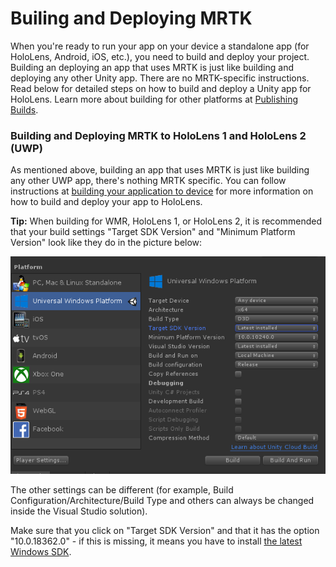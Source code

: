 # Builing and Deploying MRTK
When you're ready to run your app on your device a standalone app (for HoloLens, Android, iOS, etc.), you need to build and deploy your project. Building an deploying an app that uses MRTK is just like building and deploying any other Unity app. There are no MRTK-specific instructions. Read below for detailed steps on how to build and deploy a Unity app for HoloLens.  Learn more about building for other platforms at [Publishing Builds](https://docs.unity3d.com/Manual/PublishingBuilds.html).

### Building and Deploying MRTK to HoloLens 1 and HoloLens 2 (UWP)
As mentioned above, building an app that uses MRTK is just like building any other UWP app, there's nothing MRTK specific. You can follow instructions at [building your application to device](https://docs.microsoft.com/en-us/windows/mixed-reality/mrlearning-base-ch1#build-your-application-to-your-device)  for more information on how to build and deploy your app to HoloLens.

**Tip:** When building for WMR, HoloLens 1, or HoloLens 2, it is recommended that your build settings "Target SDK Version"
and "Minimum Platform Version" look like they do in the picture below:

![](../Documentation/Images/getting_started/BuildWindow.png)

The other settings can be different (for example, Build Configuration/Architecture/Build Type and others can always
be changed inside the Visual Studio solution).

Make sure that you click on "Target SDK Version" and that it has the option "10.0.18362.0" - if this is missing,
it means you have to install [the latest Windows SDK](https://developer.microsoft.com/en-us/windows/downloads/windows-10-sdk).
